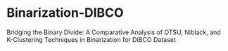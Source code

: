 # Binarization-DIBCO
Bridging the Binary Divide: A Comparative Analysis of OTSU, Niblack, and K-Clustering Techniques in Binarization for DIBCO Dataset

